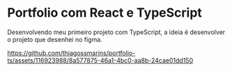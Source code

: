 # Portfolio com React e TypeScript

Desenvolvendo meu primeiro projeto com TypeScript, a ideia é desenvolver o projeto que desenhei no figma.



https://github.com/thiagossmarins/portfolio-ts/assets/116923988/8a577875-46a1-4bc0-aa8b-24cae01dd150

